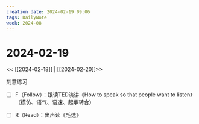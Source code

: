 ```yaml
---
creation date: 2024-02-19 09:06
tags: DailyNote
week: 2024-08
---
```


# 2024-02-19

<< [[2024-02-18]] | [[2024-02-20]]>>

刻意练习
- [ ] F（Follow）：跟读TED演讲《How to speak so that people want to listen》（模仿、语气、语速、起承转合）
- [ ] R（Read）：出声读《毛选》


